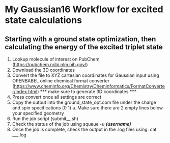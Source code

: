# My Gaussian16 Workflow for excited state calculations
## Starting with a ground state optimization, then calculating the energy of the excited triplet state 
1. Lookup molecule of interest on PubChem (https://pubchem.ncbi.nlm.nih.gov/)
2. Download the 3D coordinates
3. Convert the file to XYZ cartesian coordinates for Gaussian input using OPENBABEL online chemical format converter (https://www.cheminfo.org/Chemistry/Cheminformatics/FormatConverter/index.html) *** make sure to generate 3D coordinates ***
4. Press convert once all settings are correct
5. Copy the output into the ground_state_opt.com  file under the charge and spin specifications (0 1)
    a. Make sure there are 2 empty lines below your specified geometry
6. Run the job script (submit__.sh)
7. Check the status of the job using squeue -u ___(username)___
8. Once the job is complete, check the output in the .log files using: cat ___.log





